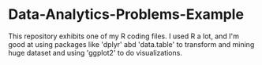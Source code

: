 # Data-Analytics-Problems-Example
This repository exhibits one of my R coding files. I used R a lot, and I'm good at using packages like 'dplyr' abd 'data.table' to transform and mining huge dataset and using 'ggplot2' to do visualizations. 
